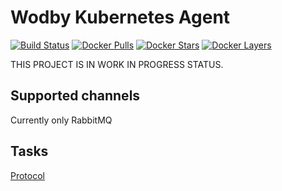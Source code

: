 # Wodby Kubernetes Agent

[![Build Status](https://travis-ci.com/wodby/kube-agent.svg?branch=master)](https://travis-ci.com/wodby/kube-agent)
[![Docker Pulls](https://img.shields.io/docker/pulls/wodby/kube-agent.svg)](https://hub.docker.com/r/wodby/kube-agent)
[![Docker Stars](https://img.shields.io/docker/stars/wodby/kube-agent.svg)](https://hub.docker.com/r/wodby/kube-agent)
[![Docker Layers](https://images.microbadger.com/badges/image/wodby/kube-agent.svg)](https://microbadger.com/images/wodby/kube-agent)

THIS PROJECT IS IN WORK IN PROGRESS STATUS.

## Supported channels

Currently only RabbitMQ

## Tasks

[Protocol](protocol.yml)
